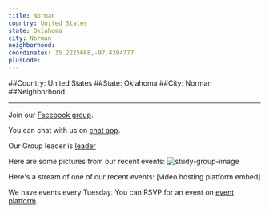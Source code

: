 ```yaml
---
title: Norman
country: United States
state: Oklahoma
city: Norman
neighborhood: 
coordinates: 35.2225668,-97.4394777
plusCode:
---
```


##Country: United States
##State: Oklahoma
##City: Norman
##Neighborhood: 
*****
Join our [Facebook group](https://www.facebook.com/groups/freecodecamp.norman/).

You can chat with us on [chat app]().

Our Group leader is [leader]()

Here are some pictures from our recent events:
![study-group-image]()

Here's a stream of one of our recent events:
[video hosting platform embed]

We have events every Tuesday. You can RSVP for an event on [event platform]().
